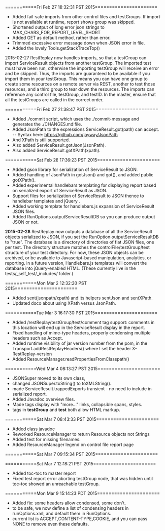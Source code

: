 ===========Fri Feb 27 18:32:31 PST 2015======================
- Added fail-safe imports from other control files and testGroups.
  If import is not available at runtime, report shows group was skipped.
- Shortened output of long error json strings to MAX_CHARS_FOR_REPORT_LEVEL_SHORT
- Added GET as default method, rather than error.
- Trimmed excessive error message down when JSON error in file.
- Added the lovely Tools.getStackTraceTop()

2015-02-27   RestReplay now handles imports, so that a testGroup can import ServiceResult objects from another testGroup.  The imported test must have been run, otherwise the importing testGroup will receive an error and be skipped.  Thus, the imports are guaranteed to be available if you import them in your testGroup.  This means you can have one group to create some resources on a remote server via REST, another to test those resources, and a third group to tear down the resources.  The imports can reference any control file, testGroup, and testID.  In the master, ensure that all the testGroups are called in the correct order.


===========Fri Feb 27 21:38:47 PST 2015======================

- Added ./commit script, which uses the ./commit-message and generates the ./CHANGES.md file.
- Added JsonPath to the expressions ServiceResult.got(path) can accept.
--   Syntax here: https://github.com/jayway/JsonPath
- And XPath is still supported.
- Also added ServiceResult.gotJson(JsonPath).
- Also added ServiceResult.gotXPath(xpath).

===========Sat Feb 28 17:36:23 PST 2015======================
- Added gson library for serialization of ServiceResult to JSON.
- Added handling of JsonPath in gotJson() and got(), and added public gotXPath().
- Added experimental handlebars templating for displaying report based on serialized export of ServiceResult as JSON.
- Support files for serialization of ServiceResult to JSON thence to handlebar templates and jQuery .
- Added working template for handlebars.js expansion of ServiceResult JSON files.
- Added RunOptions.outputServiceResultDB so you can produce output JSON or not.

**2015-02-28**  RestReplay now outputs a database of all the ServiceResult objects serialized to JSON, if you set the RunOption outputServiceResultDB to "true".  The database is a directory of directories of flat JSON files, one per test.  The directory structure matches the controlFile/testGroup/test structure of your test directory.  For now, these JSON objects can be archived, or be available to Javascript-based manipulation, analytics, or reporting.  In a future version, Handlebars.js templates will convert the database into jQuery-enabled HTML.   (These currently live in the tests/_self_test/_includes/ folder.)

===========Mon Mar 2 12:32:20 PST 2015======================
- Added sent(jsonpath/xpath) and its helpers sentJson and sentXPath.
- Updated doco about using XPath versus JsonPath.

===========Tue Mar 3 16:17:30 PST 2015======================
- Added /restReplay/testGroup/test/comment tag support: 
    comments in this location will end up in the ServiceResult display in the report.
- Fixed handling of mime-type headers, properly condensing multiple headers such as Accept.
- Added runtime visibility of jar version number from the pom, in the Transport.addRestReplayHeaders()
    where I set the header X-RestReplay-version
- Added ResourceManager.readPropertiesFromClasspath()


===========Wed Mar 4 08:13:27 PST 2015======================
- JSONSuper moved to its own class, 
- changed JSONSuper.toString() to toXMLString().
- made ServiceResult.trappedExports transient - no need to include in serialized report.
- Added Javadoc overview files.
- Made <comment> tags display with "more..." links, collapsible spans, styles. 
- <comment> tags in **testGroup** and **test** both allow HTML markup.


===========Sat Mar 7 08:43:33 PST 2015======================
- Added class javadoc
- Reworked ResourceManager to return Resource objects not Strings
- Added test for missing filenames.
- Added ResourceManager legend on control file report page


===========Sat Mar 7 09:15:34 PST 2015======================

===========Sat Mar 7 12:18:21 PST 2015======================
- Added toc-toc to master report
- Fixed test report error aborting testGroup node, that was hidden until toc-toc showed an unreachable testGroup.

===========Mon Mar 9 15:14:23 PDT 2015======================
- Added fix: some headers allow condensed, some don't.
-  to be safe, we now define a list of condensing headers in runOptions.xml, and default them in RunOptions.
- current list is ACCEPT,CONTENT-TYPE,COOKIE, and you can pass NONE to remove even these defaults.
